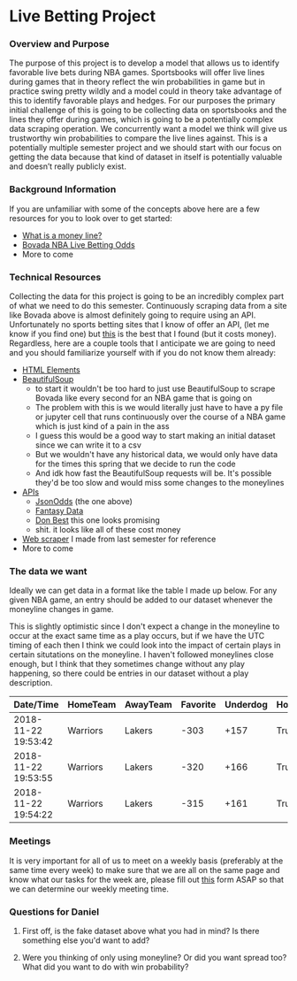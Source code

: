 # Live Betting Project

### Overview and Purpose

The purpose of this project is to develop a model that allows us to identify favorable live bets during NBA games. Sportsbooks will offer live lines during games that in theory reflect the win probabilities in game but in practice swing pretty wildly and a model could in theory take advantage of this to identify favorable plays and hedges. For our purposes the primary initial challenge of this is going to be collecting data on sportsbooks and the lines they offer during games, which is going to be a potentially complex data scraping operation. We concurrently want a model we think will give us trustworthy win probabilities to compare the live lines against. This is a potentially multiple semester project and we should start with our focus on getting the data because that kind of dataset in itself is potentially valuable and doesn’t really publicly exist.

### Background Information

If you are unfamiliar with some of the concepts above here are a few resources for you to look over to get started:

* [What is a money line?](https://www.thelines.com/betting/moneyline/)
* [Bovada NBA Live Betting Odds](https://www.bovada.lv/sports/basketball/nba)
* More to come

### Technical Resources

Collecting the data for this project is going to be an incredibly complex part of what we need to do this semester. Continuously scraping data from a site like Bovada above is almost definitely going to require using an API. Unfortunately no sports betting sites that I know of offer an API, (let me know if you find one) but [this](https://jsonodds.com/home/) is the best that I found (but it costs money). Regardless, here are a couple tools that I anticipate we are going to need and you should familiarize yourself with if you do not know them already:

* [HTML Elements](https://www.w3schools.com/html/html_elements.asp)
* [BeautifulSoup](https://pypi.org/project/beautifulsoup4/)
  * to start it wouldn't be too hard to just use BeautifulSoup to scrape Bovada like every second for an NBA  game that is going on
  * The problem with this is we would literally just have to have a py file or jupyter cell that runs continuously over the course of a NBA game which is just kind of a pain in the ass
  * I guess this would be a good way to start making an initial dataset since we can write it to a csv
  * But we wouldn't have any historical data, we would only have data for the times this spring that we decide to run the code
  * And idk how fast the BeautifulSoup requests will be. It's possible they'd be too slow and would miss some changes to the moneylines
* [APIs](https://en.wikipedia.org/wiki/Application_programming_interface)
  * [JsonOdds](https://jsonodds.com/home/) (the one above)
  * [Fantasy Data](https://fantasydata.com/sports-data/nba-api)
  * [Don Best](https://pypi.org/project/donbest/) this one looks promising
  * shit. it looks like all of these cost money
 * [Web scraper](https://github.com/ntran16/CalFootball_4thDown/blob/nate_branch/n_most_similar_games.ipynb) I made from last semester for reference
* More to come

### The data we want

Ideally we can get data in a format like the table I made up below. For any given NBA game, an entry should be added to our dataset whenever the moneyline changes in game.

This is slightly optimistic since I don't expect a change in the moneyline to occur at the exact same time as a play occurs, but if we have the UTC timing of each then I think we could look into the impact of certain plays in certain situtations on the moneyline. I haven't followed moneylines close enough, but I think that they sometimes change without any play happening, so there could be entries in our dataset without a play description.

|Date/Time|HomeTeam|AwayTeam|Favorite|Underdog|HomeTeamFavorite|HomeScore|AwayScore|GameClock|Quarter|PlayDescription|
|---|---|---|---|---|---|---|---|---|---|---|
|2018-11-22 19:53:42|Warriors|Lakers|-303|+157|True|78|66|7:55|3|Steph Curry makes...|
|2018-11-22 19:53:55|Warriors|Lakers|-320|+166|True|78|66|7:50|3|Lebron James turnover...|
|2018-11-22 19:54:22|Warriors|Lakers|-315|+161|True|78|66|7:32|3|Draymond Green misses...|

### Meetings

It is very important for all of us to meet on a weekly basis (preferably at the same time every week) to make sure that we are all on the same page and know what our tasks for the week are, please fill out [this](https://www.when2meet.com/?7553455-poVDL) form ASAP so that we can determine our weekly meeting time.

### Questions for Daniel

1. First off, is the fake dataset above what you had in mind? Is there something else you'd want to add?

2. Were you thinking of only using moneyline? Or did you want spread too? What did you want to do with win probability?
